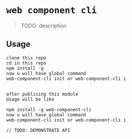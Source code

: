 # `web component cli`

> TODO: description

## Usage

```
clone this repo 
cd in this repo
npm install -g
now u will have global command
web-component-cli init or web-component-cli i


after publising this module 
Usage will be like

npm install -g web-component-cli
now u will have global command
web-component-cli init or web-component-cli i

// TODO: DEMONSTRATE API
```
